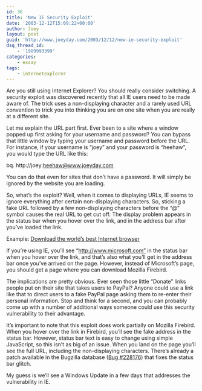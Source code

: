 ```yaml
---
id: 36
title: 'New IE Security Exploit'
date: '2003-12-12T15:09:22+00:00'
author: Joey
layout: post
guid: 'http://www.joeyday.com/2003/12/12/new-ie-security-exploit'
dsq_thread_id:
    - '1989993399'
categories:
    - essay
tags:
    - internetexplorer
---
```


Are you still using Internet Explorer? You should really consider switching. A security exploit was discovered recently that all IE users need to be made aware of. The trick uses a non-displaying character and a rarely used URL convention to trick you into thinking you are on one site when you are really at a different site.

Let me explain the URL part first. Ever been to a site where a window popped up first asking for your username and password? You can bypass that little window by typing your username and password before the URL. For instance, if your username is “joey” and your password is “heehaw”, you would type the URL like this:

bq. http://joey:heehaw@www.joeyday.com

You can do that even for sites that don’t have a password. It will simply be ignored by the website you are loading.

So, what’s the exploit? Well, when it comes to displaying URLs, IE seems to ignore everything after certain non-displaying characters. So, sticking a fake URL followed by a few non-displaying characters before the <q>@</q> symbol causes the real URL to get cut off. The display problem appears in the status bar when you hover over the link, and in the address bar after you’ve loaded the link.

Example: [Download the world’s best Internet browser](http://www.microsoft.com%00@mozilla.org/products/firebird/)

If you’re using IE, you’ll see “http://www.microsoft.com” in the status bar when you hover over the link, and that’s also what you’ll get in the address bar once you’ve arrived on the page. However, instead of Microsoft’s page, you should get a page where you can download Mozilla Firebird.

The implications are pretty obvious. Ever seen those little “Donate” links people put on their site that takes users to PayPal? Anyone could use a link like that to direct users to a fake PayPal page asking them to re-enter their personal information. Stop and think for a second, and you can probably come up with a number of additional ways someone could use this security vulnerability to their advantage.

It’s important to note that this exploit does work partially on Mozilla Firebird. When you hover over the link in Firebird, you’ll see the fake address in the status bar. However, status bar text is easy to change using simple JavaScript, so this isn’t as big of an issue. When you land on the page you’ll see the full URL, including the non-displaying characters. There’s already a patch available in the Bugzilla database ([Bug #228176](http://bugzilla.mozilla.org/show_bug.cgi?id=228176)) that fixes the status bar glitch.

My guess is we’ll see a Windows Update in a few days that addresses the vulnerability in IE.